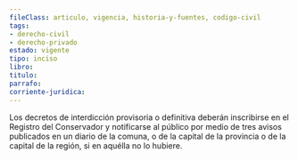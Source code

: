 ```yaml
---
fileClass: articulo, vigencia, historia-y-fuentes, codigo-civil
tags:
- derecho-civil
- derecho-privado
estado: vigente
tipo: inciso
libro:
titulo:
parrafo:
corriente-juridica:
---
```

Los decretos de interdicción provisoria o definitiva deberán inscribirse en el Registro del Conservador y notificarse al público por medio de tres avisos publicados en un diario de la comuna, o de la capital de la provincia o de la capital de la región, si en aquélla no lo hubiere.
